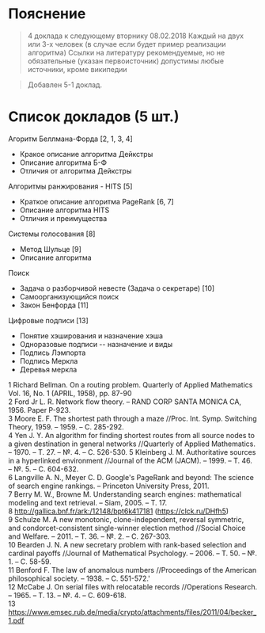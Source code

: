 # Пояснение
>4 доклада к следующему вторнику 08.02.2018
Каждый на двух или 3-х человек (в случае если будет пример реализации алгоритма)
Ссылки на литературу рекомендуемые, но не обязательные (указан первоисточник)
допустимы любые источники, кроме википедии

>Добавлен 5-1 доклад.


# Список докладов (5 шт.)


Агоритм Беллмана-Форда [2, 1, 3, 4]
 - Кракое описание алгоритма Дейкстры
 - Описание алгоритма Б-Ф
 - Отличия от алгоритма Дейкстры
 
Алгоритмы ранжирования - HITS [5]
 - Краткое описание алгоритма PageRank [6, 7]
 - Описание алгоритма HITS
 - Отличия и преимущества
 
Системы голосования [8]
 - Метод Шульце [9]
 - Описание алгоритма

Поиск
 - Задача о разборчивой невесте (Задача о секретаре) [10]
 - Самоорганизующийся поиск 
 - Закон Бенфорда [11]

Цифровые подписи [13]
 - Понятие хэширования и назначение хэша
 - Одноразовые подписи -- назначение и виды
 - Подпись Лэмпорта
 - Подпись Меркла
 - Деревья меркла
 
1 Richard Bellman. On a routing problem.  Quarterly of Applied Mathematics Vol. 16, No. 1 (APRIL, 1958), pp. 87-90  
2 Ford Jr L. R. Network flow theory. – RAND CORP SANTA MONICA CA, 1956. Paper P-923.  
3 Moore E. F. The shortest path through a maze //Proc. Int. Symp. Switching Theory, 1959. – 1959. – С. 285-292.  
4 Yen J. Y. An algorithm for finding shortest routes from all source nodes to a given destination in general networks //Quarterly of Applied Mathematics. – 1970. – Т. 27. – №. 4. – С. 526-530. 
5 Kleinberg J. M. Authoritative sources in a hyperlinked environment //Journal of the ACM (JACM). – 1999. – Т. 46. – №. 5. – С. 604-632.  
6 Langville A. N., Meyer C. D. Google's PageRank and beyond: The science of search engine rankings. – Princeton University Press, 2011.  
7 Berry M. W., Browne M. Understanding search engines: mathematical modeling and text retrieval. – Siam, 2005. – Т. 17.  
8 http://gallica.bnf.fr/ark:/12148/bpt6k417181 (https://clck.ru/DHfh5)  
9 Schulze M. A new monotonic, clone-independent, reversal symmetric, and condorcet-consistent single-winner election method //Social Choice and Welfare. – 2011. – Т. 36. – №. 2. – С. 267-303.  
10 Bearden J. N. A new secretary problem with rank-based selection and cardinal payoffs //Journal of Mathematical Psychology. – 2006. – Т. 50. – №. 1. – С. 58-59.  
11 Benford F. The law of anomalous numbers //Proceedings of the American philosophical society. – 1938. – С. 551-572.'  
12 McCabe J. On serial files with relocatable records //Operations Research. – 1965. – Т. 13. – №. 4. – С. 609-618.  
13 https://www.emsec.rub.de/media/crypto/attachments/files/2011/04/becker_1.pdf  




